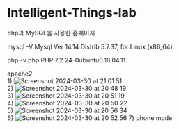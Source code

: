 # Intelligent-Things-lab
php과 MySQL을 사용한 홈페이지

mysql -V
Mysql  Ver 14.14 Distrib 5.7.37, for Linux (x86_64)

php -v
php PHP 7.2.24-0ubuntu0.18.04.11

apache2
<br>
1)
![Screenshot 2024-03-30 at 21 01 51](https://github.com/chimeddor/Homepage/assets/53028417/e5c9a5f7-1c37-440d-a316-1e0f0c51e25b)
<br>
2)
![Screenshot 2024-03-30 at 20 48 19](https://github.com/chimeddor/Homepage/assets/53028417/70896fa0-af57-4c33-b238-027c2497917f)
<br>
3)
![Screenshot 2024-03-30 at 20 51 19](https://github.com/chimeddor/Homepage/assets/53028417/1549c654-aded-4cb3-a40c-08bf000dcd03)
<br>
4)
![Screenshot 2024-03-30 at 20 50 22](https://github.com/chimeddor/Homepage/assets/53028417/17a5eda5-cf45-4529-b9d7-4f564717e26b)
<br>
5)
![Screenshot 2024-03-30 at 20 56 34](https://github.com/chimeddor/Homepage/assets/53028417/6a683e29-cd58-4ea1-a073-0a985df46784)
<br>
6)
![Screenshot 2024-03-30 at 20 52 56](https://github.com/chimeddor/Homepage/assets/53028417/6c1bf41c-15cf-41f9-b0a0-b4012de0c656)
7) phone mode <br>



